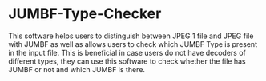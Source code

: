 # JUMBF-Type-Checker
This software helps users to distinguish between JPEG 1 file and JPEG file with JUMBF as well as allows users to check which JUMBF Type is present in the input file. This is beneficial in case users do not have decoders of different types, they can use this software to check whether the file has JUMBF or not and which JUMBF is there.

